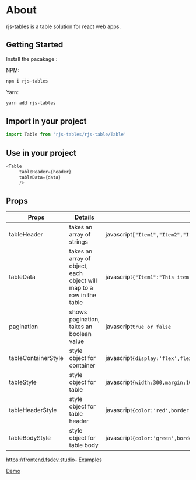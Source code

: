 # About
rjs-tables is a table solution for react web apps.


## Getting Started

Install the pacakage :

NPM:
```javascript
npm i rjs-tables
```
Yarn:
```javascript
yarn add rjs-tables
```
## Import in your project
```javascript
import Table from 'rjs-tables/rjs-table/Table'
```
## Use in your project
```javascript
<Table
     tableHeader={header}
     tableData={data}
     />
```

## Props
Props | Details | Example
-------------------- | -------------------------------------------------------------------------------------------------- | -------------------------------------
tableHeader | takes an array of strings | javascript```["Item1","Item2","Item3"]```
tableData |  takes an array of object, each object will map to a row in the table |  javascript```{"Item1":"This item 1","Item2":"This item 2","Item3":"This item 3"}```
pagination |  shows pagination, takes an boolean value | javascript```true or false```
tableContainerStyle |  style object for container |  javascript```{display:'flex',flexDirection:'column',width:'100%',justifyContent:'center',alignItems:'center',margin:10,color:'magenta'}```
tableStyle |  style object for table | javascript```{width:300,margin:10,border:'2px solid orange'}```
tableHeaderStyle | style object for table header | javascript```{color:'red',border:'3px solid magenta',background:'lightpink'}```
tableBodyStyle |  style object for table body | javascript```{color:'green',border:'3px solid blue',background:'lightblue'}```

https://frontend.fsdev.studio- Examples

[Demo](https://frontend.fsdev.studio)
